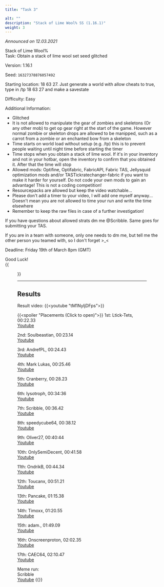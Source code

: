 ```yaml
---
title: "Task 3"

alt: ""
description: "Stack of Lime Wool% SS (1.16.1)"
weight: 3
---
```

*Announced on 12.03.2021*  
  
Stack of Lime Wool%  
Task: Obtain a stack of lime wool set seed glitched  
  
Version: 1.16.1  
  
Seed: `16327378876057492`  
  
Starting location: 18 63 27. Just generate a world with allow cheats to true, type in /tp 18 63 27 and make a savestate  
  
Difficulty: Easy  
  
Additional Information:  
- Glitched
- It is not allowed to manipulate the gear of zombies and skeletons (Or any other mob) to get op gear right at the start of the game. However normal zombie or skeleton drops are allowed to be manipped, such as a carrot from a zombie or an enchanted bow from a skeleton
- Time starts on world load without setup (e.g. /tp) this is to prevent people waiting until night time before starting the timer
- Time stops when you obtain a stack of lime wool. If it's in your inventory and not in your hotbar, open the inventory to confirm that you obtained it. After that the time will stop
- Allowed mods: Optifine, Optifabric, FabricAPI, Fabric TAS, Jellysquid optimization mods and/or TASTickratechanger-fabric if you want to make it harder for yourself.
Do not code your own mods to gain an advantage! This is not a coding competition!
- Resourcepacks are allowed but keep the video watchable...
- Please don't add a timer to your video, I will add one myself anyway... Doesn't mean you are not allowed to time your run and write the time elsewhere
- Remember to keep the raw files in case of a further investigation!

If you have questions about allowed strats dm me @Scribble. Same goes for submitting your TAS.  
  
If you are in a team with someone, only one needs to dm me, but tell me the other person you teamed with, so I don't forget >_<  
  
Deadline: Friday 19th of March 8pm (GMT)  
  
Good Luck!  
{{<figure class="screenshot" src="../thumbnails/Preview3.jpg">}}  
  
---

## Results
Result video:
{{<youtube "tM1NyIjDFps">}}  
  
{{<spoiler "Placements (Click to open)">}}
1st: Ltick-Tets, 00:22.33  
[Youtube](https://youtu.be/xbyhapUkSbE)

2nd: Soulbeastian, 00:23.14  
[Youtube](https://www.youtube.com/watch?v=7WeqpA_6YjM)

3rd: AndrefPL, 00:24.43  
[Youtube](https://youtu.be/EImDpP94wFA)

4th: Mark Lukas, 00:25.46  
[Youtube](https://youtu.be/JnuZRLGmrb8)

5th: Cranberry, 00:28.23  
[Youtube](https://youtu.be/DSdPA7Nq1mU)

6th: lysotroph, 00:34:36  
[Youtube](https://youtu.be/qNy1YpcH718)

7th: Scribble, 00:36.42  
[Youtube](https://youtu.be/k3qKrhFBaXA)

8th: speedycube64, 00:38.12  
[Youtube](https://youtu.be/MrsmP8EP06I)

9th: Oliver27, 00:40:44  
[Youtube](https://www.youtube.com/watch?v=Cc2L4PDy3Ks)

10th: OnlySemiDecent, 00:41.58  
[Youtube](https://youtu.be/chkGINa5y64)

11th: OndrikB, 00:44.34  
[Youtube](https://www.youtube.com/watch?v=biHq12wJfo0)

12th: Toucanx, 00:51.21  
[Youtube](https://youtu.be/D-K1fCj2TEk)

13th: Pancake, 01:15.38  
[Youtube](https://www.youtube.com/watch?v=nZmcIKzOLaQ)

14th: Timoxx, 01:20.55  
[Youtube](https://youtu.be/a1fn0r3P4F0)

15th: adam., 01:49.09  
[Youtube](https://www.youtube.com/watch?v=MKEBN1Xi2_o)

16th: Onscreenproton, 02:02.35  
[Youtube](https://youtu.be/K84jPEYjkVE)

17th: CAEC64, 02:10.47  
[Youtube](https://www.youtube.com/watch?v=Tkp-YJzJJ3k)

Meme run:  
Scribble  
[Youtube](https://www.youtube.com/watch?v=0-tXyEwIz00)
{{</spoiler>}}